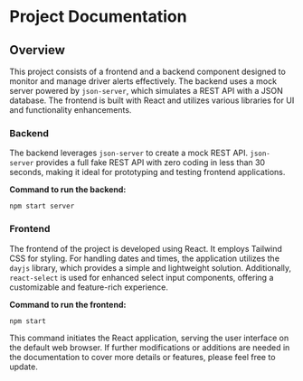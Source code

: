 # Project Documentation

## Overview

This project consists of a frontend and a backend component designed to monitor and manage driver alerts effectively. The backend uses a mock server powered by `json-server`, which simulates a REST API with a JSON database. The frontend is built with React and utilizes various libraries for UI and functionality enhancements.

### Backend

The backend leverages `json-server` to create a mock REST API. `json-server` provides a full fake REST API with zero coding in less than 30 seconds, making it ideal for prototyping and testing frontend applications.

**Command to run the backend:**

`npm start server`

### Frontend

The frontend of the project is developed using React. It employs Tailwind CSS for styling. For handling dates and times, the application utilizes the `dayjs` library, which provides a simple and lightweight solution. Additionally, `react-select` is used for enhanced select input components, offering a customizable and feature-rich experience.

**Command to run the frontend:**

`npm start`

This command initiates the React application, serving the user interface on the default web browser. If further modifications or additions are needed in the documentation to cover more details or features, please feel free to update.
